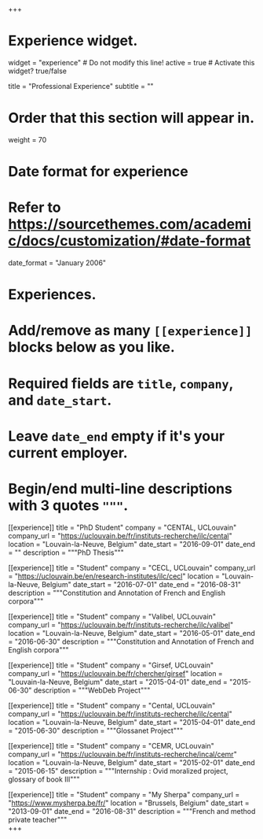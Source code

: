 +++
# Experience widget.
widget = "experience"  # Do not modify this line!
active = true  # Activate this widget? true/false

title = "Professional Experience"
subtitle = ""

# Order that this section will appear in.
weight = 70

# Date format for experience
#   Refer to https://sourcethemes.com/academic/docs/customization/#date-format
date_format = "January 2006"

# Experiences.
#   Add/remove as many `[[experience]]` blocks below as you like.
#   Required fields are `title`, `company`, and `date_start`.
#   Leave `date_end` empty if it's your current employer.
#   Begin/end multi-line descriptions with 3 quotes `"""`.

[[experience]]
  title = "PhD Student"
  company = "CENTAL, UCLouvain"
  company_url = "https://uclouvain.be/fr/instituts-recherche/ilc/cental"
  location = "Louvain-la-Neuve, Belgium"
  date_start = "2016-09-01"
  date_end = ""
  description = """PhD Thesis"""

[[experience]]
  title = "Student"
  company = "CECL, UCLouvain"
  company_url = "https://uclouvain.be/en/research-institutes/ilc/cecl"
  location = "Louvain-la-Neuve, Belgium"
  date_start = "2016-07-01"
  date_end = "2016-08-31"
  description = """Constitution and Annotation of French and English corpora"""
  
[[experience]]
  title = "Student"
  company = "Valibel, UCLouvain"
  company_url = "https://uclouvain.be/fr/instituts-recherche/ilc/valibel"
  location = "Louvain-la-Neuve, Belgium"
  date_start = "2016-05-01"
  date_end = "2016-06-30"
  description = """Constitution and Annotation of French and English corpora"""
  
[[experience]]
  title = "Student"
  company = "Girsef, UCLouvain"
  company_url = "https://uclouvain.be/fr/chercher/girsef"
  location = "Louvain-la-Neuve, Belgium"
  date_start = "2015-04-01"
  date_end = "2015-06-30"
  description = """WebDeb Project"""  

[[experience]]
  title = "Student"
  company = "Cental, UCLouvain"
  company_url = "https://uclouvain.be/fr/instituts-recherche/ilc/cental"
  location = "Louvain-la-Neuve, Belgium"
  date_start = "2015-04-01"
  date_end = "2015-06-30"
  description = """Glossanet Project"""

[[experience]]
  title = "Student"
  company = "CEMR, UCLouvain"
  company_url = "https://uclouvain.be/fr/instituts-recherche/incal/cemr"
  location = "Louvain-la-Neuve, Belgium"
  date_start = "2015-02-01"
  date_end = "2015-06-15"
  description = """Internship : Ovid moralized project, glossary of book III"""  
  
[[experience]]
  title = "Student"
  company = "My Sherpa"
  company_url = "https://www.mysherpa.be/fr/"
  location = "Brussels, Belgium"
  date_start = "2013-09-01"
  date_end = "2016-08-31"
  description = """French and method private teacher"""   
+++
